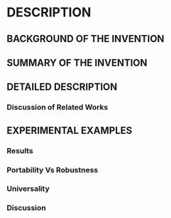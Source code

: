 # DESCRIPTION

## BACKGROUND OF THE INVENTION

## SUMMARY OF THE INVENTION

## DETAILED DESCRIPTION

### Discussion of Related Works

## EXPERIMENTAL EXAMPLES

### Results

### Portability Vs Robustness

### Universality

### Discussion

